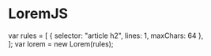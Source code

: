 # LoremJS
var rules = [
	{
		selector: "article h2",
		lines: 1,
		maxChars: 64
	},	
];
var lorem = new Lorem(rules);

